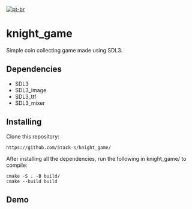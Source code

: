 [![pt-br](https://img.shields.io/badge/lang-pt--br-green)](docs/README_pt-br.md)

# knight_game

Simple coin collecting game made using SDL3.

## Dependencies
* SDL3
* SDL3_image
* SDL3_ttf
* SDL3_mixer

## Installing

Clone this repository:

```
https://github.com/5tack-s/knight_game/
```

After installing all the dependencies, run the following in knight_game/ to compile:
```
cmake -S . -B build/
cmake --build build
```

## Demo
